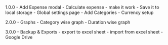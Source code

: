 1.0.0
    - Add Expense modal
    - Calculate expense - make it work 
    - Save it to local storage
    - Global settings page
        - Add Categories 
        - Currency setup

2.0.0
    - Graphs 
        - Category wise graph
        - Duration wise graph

3.0.0
    - Backup & Exports
        - export to excel sheet
        - import from excel sheet
        - Google Drive